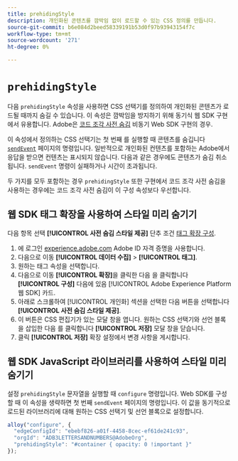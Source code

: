```yaml
---
title: prehidingStyle
description: 개인화된 콘텐츠를 깜박임 없이 로드할 수 있는 CSS 정의를 만듭니다.
source-git-commit: b6e084d2beed58339191b53d0f97b93943154f7c
workflow-type: tm+mt
source-wordcount: '271'
ht-degree: 0%

---
```


# `prehidingStyle`

다음 `prehidingStyle` 속성을 사용하면 CSS 선택기를 정의하여 개인화된 콘텐츠가 로드될 때까지 숨길 수 있습니다. 이 속성은 깜박임을 방지하기 위해 동기식 웹 SDK 구현에서 유용합니다. Adobe은 [코드 조각 사전 숨김](../../personalization/manage-flicker.md) 비동기 Web SDK 구현의 경우.

이 속성에서 정의하는 CSS 선택기는 첫 번째 를 실행할 때 콘텐츠를 숨깁니다 [`sendEvent`](../sendevent/overview.md) 페이지의 명령입니다. 일반적으로 개인화된 컨텐츠를 포함하는 Adobe에서 응답을 받으면 컨텐츠는 표시되지 않습니다. 다음과 같은 경우에도 콘텐츠가 숨김 취소됩니다. `sendEvent` 명령이 실패하거나 시간이 초과됩니다.

두 가지를 모두 포함하는 경우 `prehidingStyle` 또한 구현에서 코드 조각 사전 숨김을 사용하는 경우에는 코드 조각 사전 숨김이 이 구성 속성보다 우선합니다.

## 웹 SDK 태그 확장을 사용하여 스타일 미리 숨기기

다음 항목 선택 **[!UICONTROL 사전 숨김 스타일 제공]** 단추 조건 [태그 확장 구성](/help/tags/extensions/client/web-sdk/web-sdk-extension-configuration.md).

1. 에 로그인 [experience.adobe.com](https://experience.adobe.com) Adobe ID 자격 증명을 사용합니다.
1. 다음으로 이동 **[!UICONTROL 데이터 수집]** > **[!UICONTROL 태그]**.
1. 원하는 태그 속성을 선택합니다.
1. 다음으로 이동 **[!UICONTROL 확장]**&#x200B;을 클릭한 다음 을 클릭합니다 **[!UICONTROL 구성]** 다음에 있음 [!UICONTROL Adobe Experience Platform 웹 SDK] 카드.
1. 아래로 스크롤하여 [!UICONTROL 개인화] 섹션을 선택한 다음 버튼을 선택합니다 **[!UICONTROL 사전 숨김 스타일 제공]**.
1. 이 버튼은 CSS 편집기가 있는 모달 창을 엽니다. 원하는 CSS 선택기와 선언 블록을 삽입한 다음 를 클릭합니다 **[!UICONTROL 저장]** 모달 창을 닫습니다.
1. 클릭 **[!UICONTROL 저장]** 확장 설정에서 변경 사항을 게시합니다.

## 웹 SDK JavaScript 라이브러리를 사용하여 스타일 미리 숨기기

설정 `prehidingStyle` 문자열을 실행할 때 `configure` 명령입니다. Web SDK를 구성할 때 이 속성을 생략하면 첫 번째 `sendEvent` 페이지의 명령입니다. 이 값을 동기적으로 로드된 라이브러리에 대해 원하는 CSS 선택기 및 선언 블록으로 설정합니다.

```js
alloy("configure", {
  "edgeConfigId": "ebebf826-a01f-4458-8cec-ef61de241c93",
  "orgId": "ADB3LETTERSANDNUMBERS@AdobeOrg",
  "prehidingStyle": "#container { opacity: 0 !important }"
});
```
